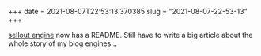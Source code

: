 +++
date = 2021-08-07T22:53:13.370385
slug = "2021-08-07-22-53-13"
+++

[sellout engine](https://github.com/unrelentingtech/sellout) now has a README.
Still have to write a big article about the whole story of my blog engines…